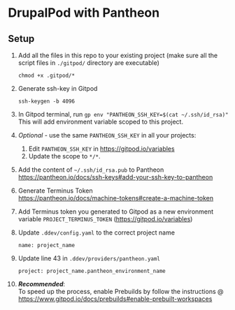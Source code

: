 # DrupalPod with Pantheon

## Setup 

1. Add all the files in this repo to your existing project (make sure all the script files in `./gitpod/` directory are executable)
    ```
    chmod +x .gitpod/*
    ```

1. Generate ssh-key in Gitpod
    ```
    ssh-keygen -b 4096
    ```

1. In Gitpod terminal, run `gp env "PANTHEON_SSH_KEY=$(cat ~/.ssh/id_rsa)"`
    <br>
    This will add environment variable scoped to this project. 

1. _Optional_ - use the same `PANTHEON_SSH_KEY` in all your projects:
    1. Edit `PANTHEON_SSH_KEY` in https://gitpod.io/variables
    1. Update the scope to `*/*`.

1. Add the content of `~/.ssh/id_rsa.pub` to Pantheon
    <br>
    https://pantheon.io/docs/ssh-keys#add-your-ssh-key-to-pantheon


1. Generate Terminus Token
    <br>
    https://pantheon.io/docs/machine-tokens#create-a-machine-token

1. Add Terminus token you generated to Gitpod as a new environment variable `PROJECT_TERMINUS_TOKEN` (https://gitpod.io/variables)

1. Update `.ddev/config.yaml` to the correct project name
    ```
    name: project_name
    ```

1. Update line 43 in `.ddev/providers/pantheon.yaml`
    ```
    project: project_name.pantheon_environment_name
    ```

1. _**Recommended**_:
<br>To speed up the process, enable Prebuilds by follow the instructions @ https://www.gitpod.io/docs/prebuilds#enable-prebuilt-workspaces
